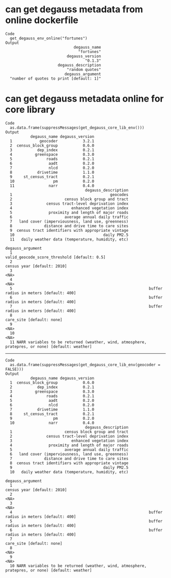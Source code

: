 # can get degauss metadata from online dockerfile

    Code
      get_degauss_env_online("fortunes")
    Output
                                  degauss_name 
                                    "fortunes" 
                               degauss_version 
                                       "0.1.3" 
                           degauss_description 
                               "random quotes" 
                              degauss_argument 
      "number of quotes to print [default: 1]" 

# can get degauss metadata online for core library

    Code
      as.data.frame(suppressMessages(get_degauss_core_lib_env()))
    Output
               degauss_name degauss_version
      1            geocoder           3.2.1
      2  census_block_group           0.6.0
      3           dep_index           0.2.1
      4          greenspace           0.3.0
      5               roads           0.2.1
      6                aadt           0.2.0
      7                nlcd           0.2.0
      8           drivetime           1.1.0
      9     st_census_tract           0.2.1
      10                 pm           0.2.0
      11               narr           0.4.0
                                       degauss_description
      1                                           geocodes
      2                       census block group and tract
      3               census tract-level deprivation index
      4                          enhanced vegetation index
      5                proximity and length of major roads
      6                       average annual daily traffic
      7   land cover (imperviousness, land use, greenness)
      8              distance and drive time to care sites
      9  census tract identifiers with appropriate vintage
      10                                       daily PM2.5
      11   daily weather data (temperature, humidity, etc)
                                                                                         degauss_argument
      1                                                      valid_geocode_score_threshold [default: 0.5]
      2                                                                       census year [default: 2010]
      3                                                                                              <NA>
      4                                                                                              <NA>
      5                                                            buffer radius in meters [default: 400]
      6                                                            buffer radius in meters [default: 400]
      7                                                            buffer radius in meters [default: 400]
      8                                                                         care_site [default: none]
      9                                                                                              <NA>
      10                                                                                             <NA>
      11 NARR variables to be returned (weather, wind, atmosphere, pratepres, or none) [default: weather]

---

    Code
      as.data.frame(suppressMessages(get_degauss_core_lib_env(geocoder = FALSE)))
    Output
               degauss_name degauss_version
      1  census_block_group           0.6.0
      2           dep_index           0.2.1
      3          greenspace           0.3.0
      4               roads           0.2.1
      5                aadt           0.2.0
      6                nlcd           0.2.0
      7           drivetime           1.1.0
      8     st_census_tract           0.2.1
      9                  pm           0.2.0
      10               narr           0.4.0
                                       degauss_description
      1                       census block group and tract
      2               census tract-level deprivation index
      3                          enhanced vegetation index
      4                proximity and length of major roads
      5                       average annual daily traffic
      6   land cover (imperviousness, land use, greenness)
      7              distance and drive time to care sites
      8  census tract identifiers with appropriate vintage
      9                                        daily PM2.5
      10   daily weather data (temperature, humidity, etc)
                                                                                         degauss_argument
      1                                                                       census year [default: 2010]
      2                                                                                              <NA>
      3                                                                                              <NA>
      4                                                            buffer radius in meters [default: 400]
      5                                                            buffer radius in meters [default: 400]
      6                                                            buffer radius in meters [default: 400]
      7                                                                         care_site [default: none]
      8                                                                                              <NA>
      9                                                                                              <NA>
      10 NARR variables to be returned (weather, wind, atmosphere, pratepres, or none) [default: weather]

